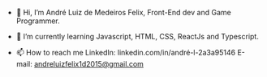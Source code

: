 - 👋 Hi, I’m André Luiz de Medeiros Felix, Front-End dev and Game Programmer.

- 🌱 I’m currently learning Javascript, HTML, CSS, ReactJs and Typescript.

- 📫 How to reach me
LinkedIn: linkedin.com/in/andré-l-2a3a95146
E-mail: andreluizfelix1d2015@gmail.com

<!---
AndreLFelix/AndreLFelix is a ✨ special ✨ repository because its `README.md` (this file) appears on your GitHub profile.
You can click the Preview link to take a look at your changes.
- 👀 I’m interested in ...
- 💞️ I’m looking to collaborate on ...

--->
